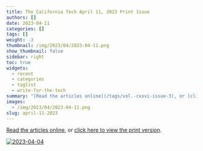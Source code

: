 ```yaml
---
title: The California Tech April 11, 2023 Print Issue
authors: []
date: 2023-04-11
categories: []
tags: []
weight: -3
thumbnail: /img/2023/04/2023-04-11.png
show_thumbnail: false
sidebar: right
toc: true
widgets:
  - recent
  - categories
  - taglist
  - write-for-the-tech
summary: "[Read the articles online](/tags/vol.-cxxvi-issue-3), or [click here to view the print version](/issues/2023-04-11.pdf)."
images:
  - /img/2023/04/2023-04-11.png
slug: april-11-2023
---
```


[Read the articles online](/tags/vol.-cxxvi-issue-3), or [click here to view the print version](/issues/2023-04-11.pdf).

[![2023-04-04](/img/2023/04/2023-04-11.png)](/issues/2023-04-11.pdf)